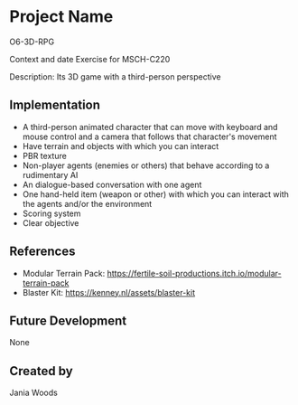 # Project Name

O6-3D-RPG

Context and date Exercise for MSCH-C220

Description: Its 3D  game with a third-person perspective

## Implementation
- A third-person animated character that can move with keyboard and mouse control and a camera that follows that character's movement
- Have terrain and objects with which you can interact
- PBR texture
- Non-player agents (enemies or others) that behave according to a rudimentary AI
- An dialogue-based conversation with one agent 
- One hand-held item (weapon or other) with which you can interact with the agents and/or the environment
- Scoring system
- Clear objective


## References
- Modular Terrain Pack: https://fertile-soil-productions.itch.io/modular-terrain-pack
- Blaster Kit: https://kenney.nl/assets/blaster-kit

## Future Development
None

## Created by
Jania Woods
